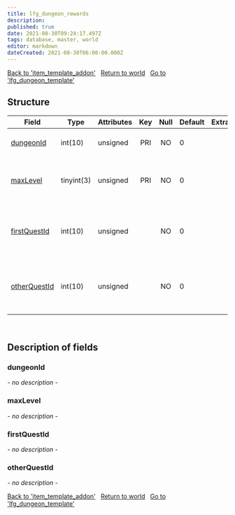 ```yaml
---
title: lfg_dungeon_rewards
description: 
published: true
date: 2021-08-30T09:24:17.497Z
tags: database, master, world
editor: markdown
dateCreated: 2021-08-30T06:00:00.000Z
---
```


<a href="https://dev.trinitycore.info/en/database/master/world/item_template_addon" class="mt-5 v-btn v-btn--depressed v-btn--flat v-btn--outlined theme--light v-size--default darkblue--text text--lighten-3"><span class="v-btn__content"><i aria-hidden="true" class="v-icon notranslate v-icon--left mdi mdi-arrow-left theme--light"></i><span>Back to 'item_template_addon'</span></span></a>&nbsp;&nbsp;&nbsp;<a href="https://dev.trinitycore.info/en/database/master/world/home" class="mt-5 v-btn v-btn--depressed v-btn--flat v-btn--outlined theme--light v-size--default darkblue--text text--lighten-3"><span class="v-btn__content"><i aria-hidden="true" class="v-icon notranslate v-icon--left mdi mdi-home-outline theme--light"></i><span>Return to world</span></span></a>&nbsp;&nbsp;&nbsp;<a href="https://dev.trinitycore.info/en/database/master/world/lfg_dungeon_template" class="mt-5 v-btn v-btn--depressed v-btn--flat v-btn--outlined theme--light v-size--default darkblue--text text--lighten-3"><span class="v-btn__content"><span>Go to 'lfg_dungeon_template'</span><i aria-hidden="true" class="v-icon notranslate v-icon--right mdi mdi-arrow-right theme--light"></i></span></a>

## Structure

| Field | Type | Attributes | Key | Null | Default | Extra | Comment |
| --- | --- | --- | :---: | :---: | --- | --- | --- |
| [dungeonId](#dungeonId) | int(10) | unsigned | PRI | NO | 0 |  | Dungeon entry from dbc |
| [maxLevel](#maxLevel) | tinyint(3) | unsigned | PRI | NO | 0 |  | Max level at which this reward is rewarded |
| [firstQuestId](#firstQuestId) | int(10) | unsigned |  | NO | 0 |  | Quest id with rewards for first dungeon this day |
| [otherQuestId](#otherQuestId) | int(10) | unsigned |  | NO | 0 |  | Quest id with rewards for Nth dungeon this day |
&nbsp;
## Description of fields

### dungeonId
*- no description -*
&nbsp;

### maxLevel
*- no description -*
&nbsp;

### firstQuestId
*- no description -*
&nbsp;

### otherQuestId
*- no description -*
&nbsp;

<a href="https://dev.trinitycore.info/en/database/master/world/item_template_addon" class="mt-5 v-btn v-btn--depressed v-btn--flat v-btn--outlined theme--light v-size--default darkblue--text text--lighten-3"><span class="v-btn__content"><i aria-hidden="true" class="v-icon notranslate v-icon--left mdi mdi-arrow-left theme--light"></i><span>Back to 'item_template_addon'</span></span></a>&nbsp;&nbsp;&nbsp;<a href="https://dev.trinitycore.info/en/database/master/world/home" class="mt-5 v-btn v-btn--depressed v-btn--flat v-btn--outlined theme--light v-size--default darkblue--text text--lighten-3"><span class="v-btn__content"><i aria-hidden="true" class="v-icon notranslate v-icon--left mdi mdi-home-outline theme--light"></i><span>Return to world</span></span></a>&nbsp;&nbsp;&nbsp;<a href="https://dev.trinitycore.info/en/database/master/world/lfg_dungeon_template" class="mt-5 v-btn v-btn--depressed v-btn--flat v-btn--outlined theme--light v-size--default darkblue--text text--lighten-3"><span class="v-btn__content"><span>Go to 'lfg_dungeon_template'</span><i aria-hidden="true" class="v-icon notranslate v-icon--right mdi mdi-arrow-right theme--light"></i></span></a>

